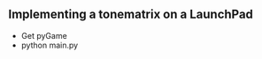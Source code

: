 Implementing a tonematrix on a LaunchPad
----------------------------------------

* Get pyGame
* python main.py
